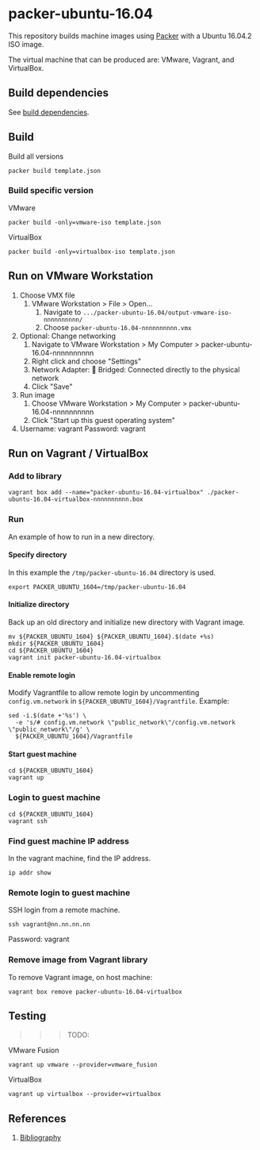 # packer-ubuntu-16.04

This repository builds machine images using
[Packer](https://www.packer.io/)
with a Ubuntu 16.04.2 ISO image.

The virtual machine that can be produced are: VMware, Vagrant, and VirtualBox.

## Build dependencies

See [build dependencies](docs/build-dependencies.md).

## Build

Build all versions

```console
packer build template.json
```

### Build specific version

VMware

```console
packer build -only=vmware-iso template.json
```

VirtualBox

```console
packer build -only=virtualbox-iso template.json
```

## Run on VMware Workstation

1. Choose VMX file
   1. VMware Workstation > File > Open...
      1. Navigate to `.../packer-ubuntu-16.04/output-vmware-iso-nnnnnnnnnn/`
      1. Choose `packer-ubuntu-16.04-nnnnnnnnnn.vmx`
1. Optional: Change networking
   1. Navigate to VMware Workstation > My Computer > packer-ubuntu-16.04-nnnnnnnnnn
   1. Right click and choose "Settings"
   1. Network Adapter: :radio_button: Bridged: Connected directly to the physical network
   1. Click "Save"
1. Run image
   1. Choose VMware Workstation > My Computer > packer-ubuntu-16.04-nnnnnnnnnn
   1. Click "Start up this guest operating system"
1. Username: vagrant  Password: vagrant

## Run on Vagrant / VirtualBox

### Add to library

```console
vagrant box add --name="packer-ubuntu-16.04-virtualbox" ./packer-ubuntu-16.04-virtualbox-nnnnnnnnnn.box
```

### Run

An example of how to run in a new directory.

#### Specify directory

In this example the `/tmp/packer-ubuntu-16.04` directory is used.

```console
export PACKER_UBUNTU_1604=/tmp/packer-ubuntu-16.04
```

#### Initialize directory

Back up an old directory and initialize new directory with Vagrant image.

```console
mv ${PACKER_UBUNTU_1604} ${PACKER_UBUNTU_1604}.$(date +%s)
mkdir ${PACKER_UBUNTU_1604}
cd ${PACKER_UBUNTU_1604}
vagrant init packer-ubuntu-16.04-virtualbox
```

#### Enable remote login

Modify Vagrantfile to allow remote login by
uncommenting `config.vm.network` in `${PACKER_UBUNTU_1604}/Vagrantfile`. 
Example:

```console
sed -i.$(date +'%s') \
  -e 's/# config.vm.network \"public_network\"/config.vm.network \"public_network\"/g' \
  ${PACKER_UBUNTU_1604}/Vagrantfile
```

#### Start guest machine

```console
cd ${PACKER_UBUNTU_1604}
vagrant up
```

### Login to guest machine

```console
cd ${PACKER_UBUNTU_1604}
vagrant ssh
```

### Find guest machine IP address

In the vagrant machine, find the IP address.

```console
ip addr show
```

### Remote login to guest machine

SSH login from a remote machine.

```console
ssh vagrant@nn.nn.nn.nn
```

Password: vagrant


### Remove image from Vagrant library

To remove Vagrant image, on host machine:

```console
vagrant box remove packer-ubuntu-16.04-virtualbox
```


## Testing

>>> TODO:

VMware Fusion

```console
vagrant up vmware --provider=vmware_fusion
```

VirtualBox

```console
vagrant up virtualbox --provider=virtualbox
```

## References

1. [Bibliography](docs/bibliography.md)
